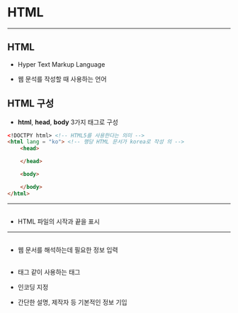 # HTML

---

## HTML

- Hyper Text Markup Language

- 웹 문석를 작성할 때 사용하는 언어

## HTML 구성

- **html**, **head**, **body** 3가지 태그로 구성

```html
<!DOCTPY html> <!-- HTML5를 사용한다는 의미 -->
<html lang = "ko"> <!-- 행당 HTML 문서가 korea로 작성 의 -->
    <head>

    </head>

    <body>

    </body>
</html>
```

---

## <html>

- HTML 파일의 시작과 끝을 표시

---

## <head>

- 웹 문서를 해석하는데 필요한 정보 입력

## <meta>

- <head> 태그 같이 사용하는 태그

- 인코딩 지정

- 간단한 설명, 제작자 등 기본적인 정보 기입

## <title>

- 태그 같이 사용하는 태그

- 웹 브라우저의 제목 부분에 기입하는 내용

---

## <body>

- 실제 웹 페이지 보여지는 내용

---

## 시맨틱 태그

- 웹 브라우저가 문서의 구조를 알 수 있게 도와주는 태그

- 웹 페이지 내용에 영향을 미치지 않음

## <**header**>

- 헤더 영역을 의미

- 위쪽, 왼쪽, 오른쪽, 아래쪽 등 다양한 위치에 구성 가능

## <**nav**>

- 웹 문서 안에 다른 위치 or 웹 페이지로 연결해 줄 때 사용 

## <**main**>

- 핵심이 되는 내용을 포함시킬 때

## <**article**>

- 웹 사이트에서 실제로 보여주고 싶은 내용에 사용

## <**section**>

- 콘텐츠를 묶어주는 역할

## <**aside**>

- 왼쪽, 오른쪽, 아래쪽에 사이드바 구성

## <**footer**>

- 웹 페이지 맨 아래에 영역 생성

---

## 주요 태그 정리

```html
<h1>제목1</h1>
<h2>제목2</h2>

<p>단락</p>
줄바꿈<br>

<blockquote>인용문</blockquote>

<strong>굵게 강</strong>
```
